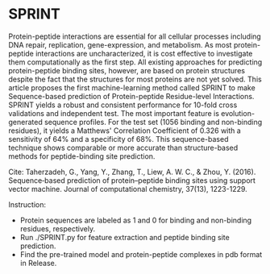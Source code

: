 # SPRINT
Protein-peptide interactions are essential for all cellular processes including DNA repair, replication, gene-expression, and metabolism. As most protein-peptide interactions are uncharacterized, it is cost effective to investigate them computationally as the first step. All existing approaches for predicting protein-peptide binding sites, however, are based on protein structures despite the fact that the structures for most proteins are not yet solved. This article proposes the first machine-learning method called SPRINT to make Sequence-based prediction of Protein-peptide Residue-level Interactions. SPRINT yields a robust and consistent performance for 10-fold cross validations and independent test. The most important feature is evolution-generated sequence profiles. For the test set (1056 binding and non-binding residues), it yields a Matthews' Correlation Coefficient of 0.326 with a sensitivity of 64% and a specificity of 68%. This sequence-based technique shows comparable or more accurate than structure-based methods for peptide-binding site prediction. 

Cite: Taherzadeh, G., Yang, Y., Zhang, T., Liew, A. W. C., & Zhou, Y. (2016). Sequence‐based prediction of protein–peptide binding sites using support vector machine. Journal of computational chemistry, 37(13), 1223-1229.

Instruction:
* Protein sequences are labeled as 1 and 0 for binding and non-binding residues, respectively.
* Run ./SPRINT.py for feature extraction and peptide binding site prediction.
* Find the pre-trained model and protein-peptide complexes in pdb format in Release.

